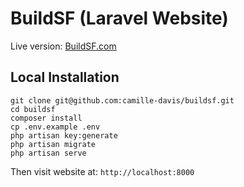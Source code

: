# BuildSF (Laravel Website)

Live version: [BuildSF.com](https://buildsf.com)

## Local Installation

```
git clone git@github.com:camille-davis/buildsf.git
cd buildsf
composer install
cp .env.example .env
php artisan key:generate
php artisan migrate
php artisan serve
```
Then visit website at: `http://localhost:8000`
